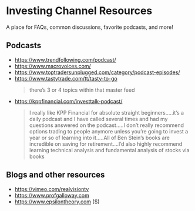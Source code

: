 # Investing Channel Resources
A place for FAQs, common discussions, favorite podcasts, and more!

## Podcasts
- https://www.trendfollowing.com/podcast/
- https://www.macrovoices.com/
- https://www.toptradersunplugged.com/category/podcast-episodes/
- https://www.tastytrade.com/tt/tasty-to-go
    >  there’s 3 or 4 topics within that master feed
- https://kppfinancial.com/investtalk-podcast/
    > I really like KPP Financial for absolute straight beginners…..it’s a daily podcast and I have called several times and had my questions answered on the podcast…..I don’t really recommend options trading to people anymore unless you’re going to invest a year or so of learning into it…..All of Ben Stein’s books are incredible on saving for retirement….I’d also highly recommend learning technical analysis and fundamental analysis of stocks via books


## Blogs and other resources
- https://vimeo.com/realvisiontv
- https://www.profgalloway.com
- https://www.epsilontheory.com ($)
